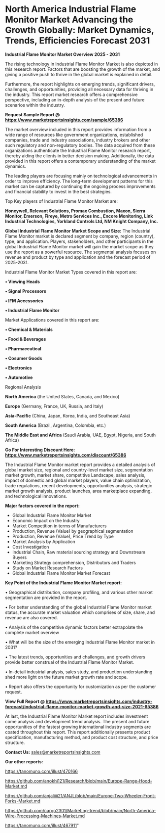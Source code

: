  # North America Industrial Flame Monitor Market Advancing the Growth Globally: Market Dynamics, Trends, Efficiencies Forecast 2031

<Strong> Industrial Flame Monitor Market Overview 2025 - 2031</strong>

The rising technology in Industrial Flame Monitor Market is also depicted in this research report. Factors that are boosting the growth of the market, and giving a positive push to thrive in the global market is explained in detail.

Furthermore, the report highlights on emerging trends, significant drivers, challenges, and opportunities, providing all necessary data for thriving in the industry. This report market research offers a comprehensive perspective, including an in-depth analysis of the present and future scenarios within the industry.

<strong>Request Sample Report @ <a href=https://www.marketreportsinsights.com/sample/65386>https://www.marketreportsinsights.com/sample/65386</a></strong>

The market overview included in this report provides information from a wide range of resources like government organizations, established companies, trade and industry associations, industry brokers and other such regulatory and non-regulatory bodies. The data acquired from these organizations authenticate the Industrial Flame Monitor research report, thereby aiding the clients in better decision making. Additionally, the data provided in this report offers a contemporary understanding of the market dynamics.

The leading players are focusing mainly on technological advancements in order to improve efficiency. The long-term development patterns for this market can be captured by continuing the ongoing process improvements and financial stability to invest in the best strategies.

Top Key players of Industrial Flame Monitor Market are:

<strong>Honeywell, Relevant Solutions, Promax Combustion, Maxon, Sierra Monitor, Emerson, Fireye, Metro Services Inc., Encore Monitoring, Link Industrial Technologies, Yorkland Controls Ltd, NM Knight Company, Inc.</strong>

<strong><b>Global Industrial Flame Monitor Market Scope and Size:</b></strong>
The Industrial Flame Monitor market is declared segment by company, region (country), type, and application. Players, stakeholders, and other participants in the global Industrial Flame Monitor market will gain the market scope as they use the report as a powerful resource. The segmental analysis focuses on revenue and product by type and application and the forecast period of 2025-2031.

Industrial Flame Monitor Market Types covered in this report are:

<strong>• Viewing Heads

• Signal Processors

• IFM Accessories

• Industrial Flame Monitor</strong>

Market Applications covered in this report are:

<strong>• Chemical & Materials

• Food & Beverages

• Pharmaceutical

• Cosumer Goods

• Electronics

• Automotive</strong> 

Regional Analysis

<strong>North America</strong> (the United States, Canada, and Mexico)

<strong>Europe</strong> (Germany, France, UK, Russia, and Italy)

<strong>Asia-Pacific</strong> (China, Japan, Korea, India, and Southeast Asia)

<strong>South America</strong> (Brazil, Argentina, Colombia, etc.)

<strong>The Middle East and Africa</strong> (Saudi Arabia, UAE, Egypt, Nigeria, and South Africa)

<strong>Go For Interesting Discount Here: <a href=https://www.marketreportsinsights.com/discount/65386>https://www.marketreportsinsights.com/discount/65386</a></strong>

The Industrial Flame Monitor market report provides a detailed analysis of global market size, regional and country-level market size, segmentation market growth, market share, competitive Landscape, sales analysis, impact of domestic and global market players, value chain optimization, trade regulations, recent developments, opportunities analysis, strategic market growth analysis, product launches, area marketplace expanding, and technological innovations.

<strong><b>Major factors covered in the report:</b></strong>
<ul>
  <li>Global Industrial Flame Monitor Market </li>
  <li>Economic Impact on the Industry</li>
  <li>Market Competition in terms of Manufacturers</li>
  <li>Production, Revenue (Value) by geographical segmentation</li>
  <li>Production, Revenue (Value), Price Trend by Type</li>
  <li>Market Analysis by Application</li>
  <li>Cost Investigation</li>
  <li>Industrial Chain, Raw material sourcing strategy and Downstream Buyers</li>
  <li>Marketing Strategy comprehension, Distributors and Traders</li>
  <li>Study on Market Research Factors</li>
  <li>Global Industrial Flame Monitor Market Forecast</li>
</ul>

<strong><b>Key Point of the Industrial Flame Monitor Market report:</b></strong>

• Geographical distribution, company profiling, and various other market segmentation are provided in the report.

• For better understanding of the global Industrial Flame Monitor market status, the accurate market valuation which comprises of size, share, and revenue are also covered.

• Analysis of the competitive dynamic factors better extrapolate the complete market overview

• What will be the size of the emerging Industrial Flame Monitor market in 2031?

• The latest trends, opportunities and challenges, and growth drivers provide better construal of the Industrial Flame Monitor Market.

• In-detail industrial analysis, sales study, and production understanding shed more light on the future market growth rate and scope.

• Report also offers the opportunity for customization as per the customer request.

<strong><b>View Full Report @ <a href=https://www.marketreportsinsights.com/industry-forecast/industrial-flame-monitor-market-growth-and-size-2021-65386>https://www.marketreportsinsights.com/industry-forecast/industrial-flame-monitor-market-growth-and-size-2021-65386</a></b></strong>


At last, the Industrial Flame Monitor Market report includes investment come analysis and development trend analysis. The present and future opportunities of the fastest growing international industry segments are coated throughout this report. This report additionally presents product specification, manufacturing method, and product cost structure, and price structure.

<strong>Contact Us:</strong>
sales@marketreportsinsights.com

<strong>Our other reports:</strong>

<a href=https://tanomuno.com/illust/470166>https://tanomuno.com/illust/470166</a>

<a href=https://github.com/anokhi121/Research/blob/main/Europe-Range-Hood-Market.md>https://github.com/anokhi121/Research/blob/main/Europe-Range-Hood-Market.md</a>

<a href=https://github.com/anjaliiii21/ANJL/blob/main/Europe-Two-Wheeler-Front-Forks-Market.md>https://github.com/anjaliiii21/ANJL/blob/main/Europe-Two-Wheeler-Front-Forks-Market.md</a>

<a href=https://github.com/cargo2301/Marketing-trend/blob/main/North-America-Wire-Processing-Machines-Market.md>https://github.com/cargo2301/Marketing-trend/blob/main/North-America-Wire-Processing-Machines-Market.md</a>

<a href=https://tanomuno.com/illust/467911>https://tanomuno.com/illust/467911</a>"
